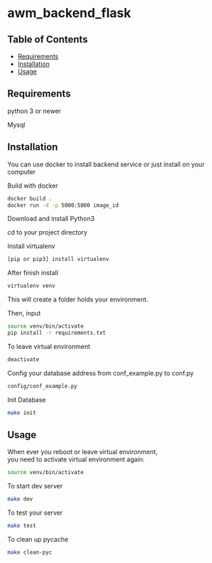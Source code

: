 # awm_backend_flask

## Table of Contents

- [Requirements](#requirements)
- [Installation](#installation)
- [Usage](#usage)

## Requirements

python 3 or newer

Mysql

## Installation

You can use docker to install backend service or just install on your computer

Build with docker

```sh
docker build .
docker run -d -p 5000:5000 image_id
```

Download and install Python3

cd to your project directory

Install virtualenv

```sh
[pip or pip3] install virtualenv
```

After finish install

```sh
virtualenv venv
```

This will create a folder holds your environment.

Then, input

```sh
source venv/bin/activate
pip install -r requirements.txt
```

To leave virtual environment

```sh
deactivate
```

Config your database address from conf_example.py to conf.py

```sh
config/conf_example.py
```

Init Database

```sh
make init
```

## Usage

When ever you reboot or leave virtual environment,\
you need to activate virtual environment again:

```sh
source venv/bin/activate
```

To start dev server

```sh
make dev
```

To test your server

```sh
make test
```

To clean up pycache

```sh
make clean-pyc
```
